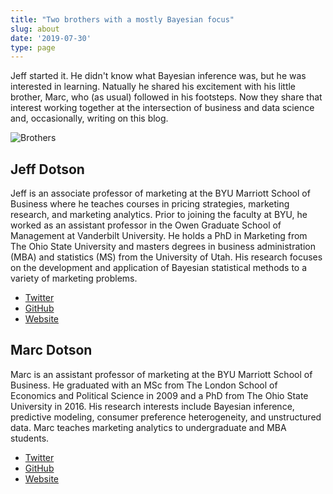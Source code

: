 ```yaml
---
title: "Two brothers with a mostly Bayesian focus"
slug: about
date: '2019-07-30'
type: page
---
```


Jeff started it. He didn't know what Bayesian inference was, but he was interested in learning. Natually he shared his excitement with his little brother, Marc, who (as usual) followed in his footsteps. Now they share that interest working together at the intersection of business and data science and, occasionally, writing on this blog.

<img src="/brothers.jpg" alt="Brothers" title="Brothers" class="center">

## Jeff Dotson

Jeff is an associate professor of marketing at the BYU Marriott School of Business where he teaches courses in pricing strategies, marketing research, and marketing analytics. Prior to joining the faculty at BYU, he worked as an assistant professor in the Owen Graduate School of Management at Vanderbilt University. He holds a PhD in Marketing from The Ohio State University and masters degrees in business administration (MBA) and statistics (MS) from the University of Utah. His research focuses on the development and application of Bayesian statistical methods to a variety of marketing problems.

- [Twitter](https://twitter.com/jdotson77)
- [GitHub](https://github.com/jeff-dotson)
- [Website](https://marriottschool.byu.edu/directory/details?id=33658)

## Marc Dotson

Marc is an assistant professor of marketing at the BYU Marriott School of Business. He graduated with an MSc from The London School of Economics and Political Science in 2009 and a PhD from The Ohio State University in 2016. His research interests include Bayesian inference, predictive modeling, consumer preference heterogeneity, and unstructured data. Marc teaches marketing analytics to undergraduate and MBA students.

- [Twitter](https://twitter.com/marcdotson)
- [GitHub](https://github.com/marcdotson)
- [Website](https://marriottschool.byu.edu/directory/details?id=50683)
